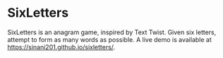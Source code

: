 # SixLetters
SixLetters is an anagram game, inspired by Text Twist. Given six letters,
attempt to form as many words as possible.  A live demo is available at
https://sinani201.github.io/sixletters/.
